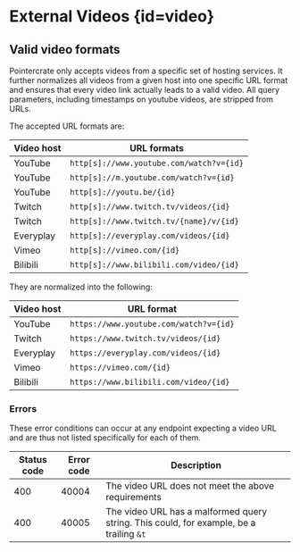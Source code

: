 <div class='panel fade js-scroll-anim' data-anim='fade'>

# External Videos {id=video}

## Valid video formats

Pointercrate only accepts videos from a specific set of hosting services. It further normalizes all videos from a given host
into one specific URL format and ensures that every video link actually leads to a valid video. All query parameters, including timestamps on youtube videos,
are stripped from URLs.

The accepted URL formats are:

| Video host | URL formats                              |
| ---------- | ---------------------------------------- |
| YouTube    | `http[s]://www.youtube.com/watch?v={id}` |
| YouTube    | `http[s]://m.youtube.com/watch?v={id}`   |
| YouTube    | `http[s]://youtu.be/{id}`                |
| Twitch     | `http[s]://www.twitch.tv/videos/{id}`    |
| Twitch     | `http[s]://www.twitch.tv/{name}/v/{id}`  |
| Everyplay  | `http[s]://everyplay.com/videos/{id}`    |
| Vimeo      | `http[s]://vimeo.com/{id}`               |
| Bilibili   | `http[s]://www.bilibili.com/video/{id}`  |

They are normalized into the following:

| Video host | URL format                             |
| ---------- | -------------------------------------- |
| YouTube    | `https://www.youtube.com/watch?v={id}` |
| Twitch     | `https://www.twitch.tv/videos/{id}`    |
| Everyplay  | `https://everyplay.com/videos/{id}`    |
| Vimeo      | `https://vimeo.com/{id}`               |
| Bilibili   | `https://www.bilibili.com/video/{id}`  |

### Errors

These error conditions can occur at any endpoint expecting a video URL and are thus not listed specifically for each of them.

| Status code | Error code | Description                                                                             |
| ----------- | ---------- | --------------------------------------------------------------------------------------- |
| 400         | 40004      | The video URL does not meet the above requirements                                      |
| 400         | 40005      | The video URL has a malformed query string. This could, for example, be a trailing `&t` |

</div>
